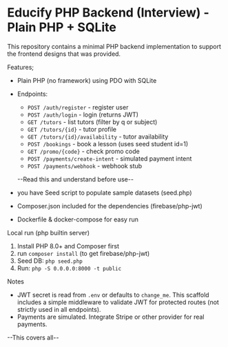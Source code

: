 # Educify PHP Backend (Interview) - Plain PHP + SQLite

This repository contains a minimal PHP backend implementation to support the frontend designs that was provided.

Features;
- Plain PHP (no framework) using PDO with SQLite
- Endpoints:
  - `POST /auth/register` - register user
  - `POST /auth/login` - login (returns JWT)
  - `GET /tutors` - list tutors (filter by q or subject)
  - `GET /tutors/{id}` - tutor profile
  - `GET /tutors/{id}/availability` - tutor availability
  - `POST /bookings` - book a lesson (uses seed student id=1)
  - `GET /promo/{code}` - check promo code
  - `POST /payments/create-intent` - simulated payment intent
  - `POST /payments/webhook` - webhook stub

  --Read this and understand before use--
- you have Seed script to populate sample datasets (seed.php)
- Composer.json included for the dependencies (firebase/php-jwt)
- Dockerfile & docker-compose for easy run

Local run (php builtin server)
1. Install PHP 8.0+ and Composer first
2. run `composer install` (to get firebase/php-jwt)
3. Seed DB: `php seed.php`
4. Run: `php -S 0.0.0.0:8000 -t public`

Notes
- JWT secret is read from `.env` or defaults to `change_me`. This scaffold includes a simple middleware to validate JWT for protected routes (not strictly used in all endpoints).
- Payments are simulated. Integrate Stripe or other provider for real payments.

--This covers all--